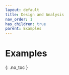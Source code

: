 ```yaml
---
layout: default
title: Design and Analysis
nav_order: 1
has_children: true
parent: Examples
---
```


# Examples
{: .no_toc }
